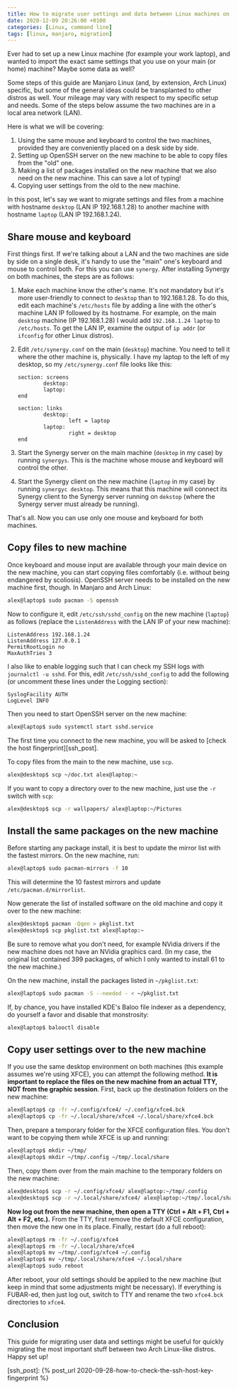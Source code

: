 ```yaml
---
title: How to migrate user settings and data between Linux machines on a LAN
date: 2020-12-09 20:26:00 +0100
categories: [Linux, command line]
tags: [linux, manjaro, migration]
---
```


Ever had to set up a new Linux machine (for example your work laptop), and wanted to import the exact same settings that you use on your main (or home) machine? Maybe some data as well?

Some steps of this guide are Manjaro Linux (and, by extension, Arch Linux) specific, but some of the general ideas could be transplanted to other distros as well. Your mileage may vary with respect to  my specific setup and needs. Some of the steps below assume the two machines are in a local area network (LAN).

Here is what we will be covering:

1. Using the same mouse and keyboard to control the two machines, provided they are conveniently placed on a desk side by side.
2. Setting up OpenSSH server on the new machine to be able to copy files from the "old" one.
3. Making a list of packages installed on the new machine that we also need on the new machine. This can save a lot of typing!
4. Copying user settings from the old to the new machine.

In this post, let's say we want to migrate settings and files from a machine with hostname `desktop` (LAN IP 192.168.1.28) to another machine with hostname `laptop` (LAN IP 192.168.1.24). 

## Share mouse and keyboard

First things first. If we're talking about a LAN and the two machines are side by side on a single desk, it's handy to use the "main" one's keyboard and mouse to control both. For this you can use `synergy`. After installing Synergy on both machines, the steps are as follows:
1. Make each machine know the other's name. It's not mandatory but it's more user-friendly to connect to `desktop` than to 192.168.1.28. To do this, edit each machine's `/etc/hosts` file by adding a line with the other's machine LAN IP followed by its hostname. For example, on the main `desktop` machine (IP 192.168.1.28) I would add `192.168.1.24 laptop` to `/etc/hosts`. To get the LAN IP, examine the output of `ip addr` (or `ifconfig` for other Linux distros).
2. Edit `/etc/synergy.conf` on the main (`desktop`) machine. You need to tell it where the other machine is, physically. I have my laptop to the left of my desktop, so my `/etc/synergy.conf` file looks like this:

    ```
    section: screens
            desktop:
            laptop:
    end

    section: links
            desktop:
                    left = laptop
            laptop:
                    right = desktop
    end
    ```
3. Start the Synergy server on the main machine (`desktop` in my case) by running `synergys`. This is the machine whose mouse and keyboard will control the other.
4. Start the Synergy client on the new machine (`laptop` in my case) by running `synergyc desktop`. This means that this machine will connect its Synergy client to the Synergy server running on `dekstop` (where the Synergy server must already be running).

That's all. Now you can use only one mouse and keyboard for both machines.

## Copy files to new machine

Once keyboard and mouse input are available through your main device on the new machine, you can start copying files comfortably (i.e. without being endangered by scoliosis). OpenSSH server needs to be installed on the new machine first, though. In Manjaro and Arch Linux:

```bash
alex@laptop$ sudo pacman -S openssh
```

Now to configure it, edit `/etc/ssh/sshd_config` on the new machine (`laptop`) as follows (replace the `ListenAddress` with the LAN IP of your new machine):

```
ListenAddress 192.168.1.24
ListenAddress 127.0.0.1
PermitRootLogin no
MaxAuthTries 3
```

I also like to enable logging such that I can check my SSH logs with `journalctl -u sshd`. For this, edit `/etc/ssh/sshd_config` to add the following (or uncomment these lines under the Logging section):

```
SyslogFacility AUTH
LogLevel INFO
```

Then you need to start OpenSSH server on the new machine:

```bash
alex@laptop$ sudo systemctl start sshd.service
```

The first time you connect to the new machine, you will be asked to [check the host fingerprint][ssh_post]. 

To copy files from the main to the new machine, use `scp`. 

```bash
alex@desktop$ scp ~/doc.txt alex@laptop:~
```

If you want to copy a directory over to the new machine, just use the `-r` switch with `scp`:

```bash
alex@desktop$ scp -r wallpapers/ alex@laptop:~/Pictures
```

## Install the same packages on the new machine

Before starting any package install, it is best to update the mirror list with the fastest mirrors. On the new machine, run:

```bash
alex@laptop$ sudo pacman-mirrors -f 10
```

This will determine the 10 fastest mirrors and update `/etc/pacman.d/mirrorlist`.

Now generate the list of installed software on the old machine and copy it over to the new machine:

```bash
alex@desktop$ pacman -Qqen > pkglist.txt
alex@desktop$ scp pkglist.txt alex@laptop:~
```

Be sure to remove what you don't need, for example NVidia drivers if the new machine does not have an NVidia graphics card. (In my case, the original list contained 399 packages, of which I only wanted to install 61 to the new machine.)

On the new machine, install the packages listed in `~/pkglist.txt`:

```bash
alex@laptop$ sudo pacman -S --needed - < ~/pkglist.txt 
```

If, by chance, you have installed KDE's Baloo file indexer as a dependency, do yourself a favor and disable that monstrosity:

```bash
alex@laptop$ balooctl disable
```

## Copy user settings over to the new machine

If you use the same desktop environment on both machines (this example assumes we're using XFCE), you can attempt the following method. **It is important to replace the files on the new machine from an actual TTY, NOT from the graphic session**. First, back up the destination folders on the new machine:

```bash
alex@laptop$ cp -fr ~/.config/xfce4/ ~/.config/xfce4.bck
alex@laptop$ cp -fr ~/.local/share/xfce4 ~/.local/share/xfce4.bck
```

Then, prepare a temporary folder for the XFCE configuration files. You don't want to be copying them while XFCE is up and running: 

```bash
alex@laptop$ mkdir ~/tmp/
alex@laptop$ mkdir ~/tmp/.config ~/tmp/.local/share
```

Then, copy them over from the main machine to the temporary folders on the new machine:

```bash
alex@desktop$ scp -r ~/.config/xfce4/ alex@laptop:~/tmp/.config
alex@desktop$ scp -r ~/.local/share/xfce4/ alex@laptop:~/tmp/.local/share/
```

**Now log out from the new machine, then open a TTY (Ctrl + Alt + F1, Ctrl + Alt + F2, etc.).** From the TTY, first remove the default XFCE configuration, then move the new one in its place. Finally, restart (do a full reboot):

```bash
alex@laptop$ rm -fr ~/.config/xfce4
alex@laptop$ rm -fr ~/.local/share/xfce4
alex@laptop$ mv ~/tmp/.config/xfce4 ~/.config
alex@laptop$ mv ~/tmp/.local/share/xfce4 ~/.local/share
alex@laptop$ sudo reboot
```

After reboot, your old settings should be applied to the new machine (but keep in mind that some adjustments might be necessary). If everything is FUBAR-ed, then just log out, switch to TTY and rename the two `xfce4.bck` directories to `xfce4`.

## Conclusion

This guide for migrating user data and settings might be useful for quickly migrating the most important stuff between two Arch Linux-like distros. Happy set up!

<!-- links -->
[ssh_post]: {% post_url 2020-09-28-how-to-check-the-ssh-host-key-fingerprint %}
